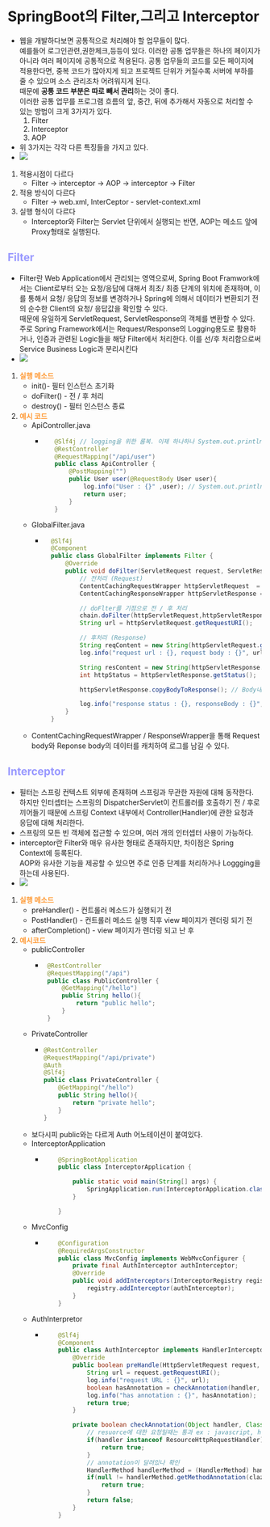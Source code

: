 # SpringBoot의 Filter,그리고 Interceptor
- 웹을 개발하다보면 공통적으로 처리해야 할 업무들이 많다.</br> 예를들어 로그인관련,권한체크,등등이 있다. 이러한 공통 업무들은 하나의 페이지가 아니라 여러 페이지에 공통적으로 적용된다. 공통 업무들의 코드를 모든 페이지에 적용한다면, 중복 코드가 많아지게 되고 프로젝트 단위가 커질수록 서버에 부하를 줄 수 있으며 소스 관리조차 어려워지게 된다.</br>때문에 **공통 코드 부분은 따로 빼서 관리**하는 것이 좋다.</br> 이러한 공통 업무를 프로그램 흐름의 앞, 중간, 뒤에 추가해서 자동으로 처리할 수 있는 방법이 크게 3가지가 있다.
  1. Filter
  2. Interceptor
  3. AOP
- 위 3가지는 각각 다른 특징들을 가지고 있다.
- ![](https://img1.daumcdn.net/thumb/R1280x0/?scode=mtistory2&fname=https%3A%2F%2Fblog.kakaocdn.net%2Fdn%2Fb0DgB5%2FbtrcgPF7khm%2FKXudi8dL48kQEwfbkJeFKK%2Fimg.png)
1. 적용시점이 다르다
   - Filter -> interceptor -> AOP -> interceptor -> Filter
2. 적용 방식이 다르다
   - Filter -> web.xml, InterCeptor - servlet-context.xml
3. 실행 형식이 다르다
   - Interceptor와 Filter는 Servlet 단위에서 실행되는 반면, AOP는 메소드 앞에 Proxy형태로 실행된다.
## __<span style="color:#9999ff">Filter</span>__
- Filter란 Web Application에서 관리되는 영역으로써, Spring Boot Framwork에서는 Client로부터 오는 요청/응답에 대해서 최초/ 최종 단계의 위치에 존재하며, 이를 통해서 요청/ 응답의 정보를 변경하거나 Spring에 의해서 데이터가 변환되기 전의 순수한 Client의 요청/ 응답값을 확인할 수 있다.</br>때문에 유일하게 ServletRequest, ServletResponse의 객체를 변환할 수 있다.</br> 주로 Spring Framework에서는 Request/Response의 Logging용도로 활용하거나, 인증과 관련된 Logic들을 해당 Filter에서 처리한다. 이를 선/후 처리함으로써 Service Business Logic과 분리시킨다
- ![](https://img1.daumcdn.net/thumb/R1280x0/?scode=mtistory2&fname=https%3A%2F%2Fblog.kakaocdn.net%2Fdn%2FcWUKCK%2Fbtrb8UuANHA%2FVIHEKxMVZukj8Qb1LGLxEk%2Fimg.png)
1. __<span style="color:#ff9933">실행 메소드</span>__
   - init()- 필터 인스턴스 초기화
   - doFilter() - 전 / 후 처리
   - destroy() - 필터 인스턴스 종료
2. __<span style="color:#ff9933">예시 코드</span>__
   - ApiController.java
     - ``` java
          @Slf4j // logging을 위한 롬복. 이제 하나하나 System.out.println안해도 된다.
          @RestController
          @RequestMapping("/api/user")
          public class ApiController {
              @PostMapping("")
              public User user(@RequestBody User user){
                  log.info("User : {}" ,user); // System.out.println 대체
                  return user;
              }
          }
    - GlobalFilter.java
      - ``` java
          @Slf4j
          @Component
          public class GlobalFilter implements Filter {
              @Override
              public void doFilter(ServletRequest request, ServletResponse response, FilterChain chain) throws IOException, ServletException{
                  // 전처리 (Request)
                  ContentCachingRequestWrapper httpServletRequest  = new ContentCachingRequestWrapper((HttpServletRequest)request);
                  ContentCachingResponseWrapper httpServletResponse = new ContentCachingResponseWrapper((HttpServletResponse)response);

                  // doFlter를 기점으로 전 / 후 처리
                  chain.doFilter(httpServletRequest,httpServletResponse);
                  String url = httpServletRequest.getRequestURI();

                  // 후처리 (Response)
                  String reqContent = new String(httpServletRequest.getContentAsByteArray());
                  log.info("request url : {}, request body : {}", url, reqContent);

                  String resContent = new String(httpServletResponse.getContentAsByteArray());
                  int httpStatus = httpServletResponse.getStatus();

                  httpServletResponse.copyBodyToResponse(); // Body내용을 읽고 모두 다 빼버려서 다시 한번 copy해서 넣어준다. 그래야 client도 return된 body를 확인할 수 있다.

                  log.info("response status : {}, responseBody : {}", httpStatus, resContent);
              }
          }
    -  ContentCachingRequestWrapper / ResponseWrapper을 통해 Request body와 Reponse body의 데이터를 캐치하여 로그를 남길 수 있다.
## __<span style="color:#9999ff">Interceptor</span>__
- 필터는 스프링 컨텍스트 외부에 존재하며 스프링과 무관한 자원에 대해 동작한다.</br> 하지만 인터셉터는 스프링의 DispatcherServlet이 컨트롤러를 호출하기 전 / 후로 끼어들기 때문에 스프링 Context 내부에서 Controller(Handler)에 관한 요청과 응답에 대해 처리한다.
- 스프링의 모든 빈 객체에 접근할 수 있으며, 여러 개의 인터셉터 사용이 가능하다.
- interceptor란 Filter와 매우 유사한 형태로 존재하지만, 차이점은 Spring Context에 등록된다.</br>AOP와 유사한 기능을 제공할 수 있으면 주로 인증 단계를 처리하거나 Loggging을 하는데 사용된다.
- ![](https://img1.daumcdn.net/thumb/R1280x0/?scode=mtistory2&fname=https%3A%2F%2Fblog.kakaocdn.net%2Fdn%2FI8SpM%2FbtrhFsTVbPb%2F4YqABGkbK5zDkY4VVpdX0K%2Fimg.png)
1. __<span style="color:#ff9933">실행 메소드</span>__
   - preHandler() - 컨트롤러 메소드가 실행되기 전
   - PostHandler() - 컨트롤러 메소드 실행 직후 view 페이지가 렌더링 되기 전
   - afterCompletion() - view 페이지가 렌더링 되고 난 후
2. __<span style="color:#ff9933">예시코드</span>__
   - publicController
     - ``` java
        @RestController
        @RequestMapping("/api")
        public class PublicController {
            @GetMapping("/hello")
            public String hello(){
                return "public hello";
            }
        }
    - PrivateController
      - ``` java
        @RestController
        @RequestMapping("/api/private")
        @Auth
        @Slf4j
        public class PrivateController {
            @GetMapping("/hello")
            public String hello(){
                return "private hello";
            }
        }
    - 보다시피 public와는 다르게 Auth 어노테이션이 붙여있다.
    - InterceptorApplication
      - ``` java
            @SpringBootApplication
            public class InterceptorApplication {

                public static void main(String[] args) {
                    SpringApplication.run(InterceptorApplication.class, args);
                }

            }
    - MvcConfig
      - ``` java
            @Configuration
            @RequiredArgsConstructor
            public class MvcConfig implements WebMvcConfigurer {
                private final AuthInterceptor authInterceptor;
                @Override
                public void addInterceptors(InterceptorRegistry registry){
                    registry.addInterceptor(authInterceptor);
                }
            }
    - AuthInterpretor
      - ``` java
            @Slf4j
            @Component
            public class AuthInterceptor implements HandlerInterceptor {
                @Override
                public boolean preHandle(HttpServletRequest request, HttpServletResponse response, Object handler) throws Exception {
                    String url = request.getRequestURI();
                    log.info("request URL : {}", url);
                    boolean hasAnnotation = checkAnnotation(handler, Auth.class);
                    log.info("has annotation : {}", hasAnnotation);
                    return true;
                }

                private boolean checkAnnotation(Object handler, Class clazz){
                    // resuorce에 대한 요청일때는 통과 ex : javascript, html..
                    if(handler instanceof ResourceHttpRequestHandler){
                        return true;
                    }
                    // annotation이 달려있나 확인
                    HandlerMethod handlerMethod = (HandlerMethod) handler;
                    if(null != handlerMethod.getMethodAnnotation(clazz)|| null != handlerMethod.getBeanType().getAnnotation(clazz)){
                        return true;
                    }
                    return false;
                }
            }  